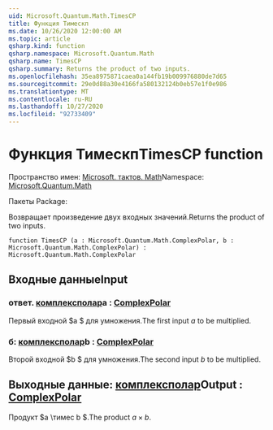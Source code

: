 ```yaml
---
uid: Microsoft.Quantum.Math.TimesCP
title: Функция Тимескп
ms.date: 10/26/2020 12:00:00 AM
ms.topic: article
qsharp.kind: function
qsharp.namespace: Microsoft.Quantum.Math
qsharp.name: TimesCP
qsharp.summary: Returns the product of two inputs.
ms.openlocfilehash: 35ea8975871caea0a144fb19b009976880de7d65
ms.sourcegitcommit: 29e0d88a30e4166fa580132124b0eb57e1f0e986
ms.translationtype: MT
ms.contentlocale: ru-RU
ms.lasthandoff: 10/27/2020
ms.locfileid: "92733409"
---
```

# <a name="timescp-function"></a><span data-ttu-id="33774-102">Функция Тимескп</span><span class="sxs-lookup"><span data-stu-id="33774-102">TimesCP function</span></span>

<span data-ttu-id="33774-103">Пространство имен: [Microsoft. тактов. Math](xref:Microsoft.Quantum.Math)</span><span class="sxs-lookup"><span data-stu-id="33774-103">Namespace: [Microsoft.Quantum.Math](xref:Microsoft.Quantum.Math)</span></span>

<span data-ttu-id="33774-104">Пакеты [](https://nuget.org/packages/)</span><span class="sxs-lookup"><span data-stu-id="33774-104">Package: [](https://nuget.org/packages/)</span></span>


<span data-ttu-id="33774-105">Возвращает произведение двух входных значений.</span><span class="sxs-lookup"><span data-stu-id="33774-105">Returns the product of two inputs.</span></span>

```qsharp
function TimesCP (a : Microsoft.Quantum.Math.ComplexPolar, b : Microsoft.Quantum.Math.ComplexPolar) : Microsoft.Quantum.Math.ComplexPolar
```


## <a name="input"></a><span data-ttu-id="33774-106">Входные данные</span><span class="sxs-lookup"><span data-stu-id="33774-106">Input</span></span>

### <a name="a--complexpolar"></a><span data-ttu-id="33774-107">ответ. [комплексполар](xref:Microsoft.Quantum.Math.ComplexPolar)</span><span class="sxs-lookup"><span data-stu-id="33774-107">a : [ComplexPolar](xref:Microsoft.Quantum.Math.ComplexPolar)</span></span>

<span data-ttu-id="33774-108">Первый входной $a $ для умножения.</span><span class="sxs-lookup"><span data-stu-id="33774-108">The first input $a$ to be multiplied.</span></span>


### <a name="b--complexpolar"></a><span data-ttu-id="33774-109">б: [комплексполар](xref:Microsoft.Quantum.Math.ComplexPolar)</span><span class="sxs-lookup"><span data-stu-id="33774-109">b : [ComplexPolar](xref:Microsoft.Quantum.Math.ComplexPolar)</span></span>

<span data-ttu-id="33774-110">Второй входной $b $ для умножения.</span><span class="sxs-lookup"><span data-stu-id="33774-110">The second input $b$ to be multiplied.</span></span>



## <a name="output--complexpolar"></a><span data-ttu-id="33774-111">Выходные данные: [комплексполар](xref:Microsoft.Quantum.Math.ComplexPolar)</span><span class="sxs-lookup"><span data-stu-id="33774-111">Output : [ComplexPolar](xref:Microsoft.Quantum.Math.ComplexPolar)</span></span>

<span data-ttu-id="33774-112">Продукт $a \тимес b $.</span><span class="sxs-lookup"><span data-stu-id="33774-112">The product $a \times b$.</span></span>